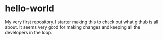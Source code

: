 hello-world
===========

My very first repository. I starter making this to check out what github is all about. It seems very good for making changes and keeping all the developers in the loop.
